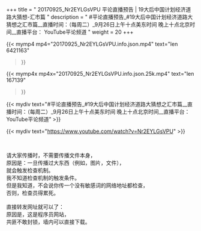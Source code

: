 +++
title = " 20170925_Nr2EYLGsVPU 平论直播预告 | 19大后中国计划经济道路大猜想-汇市篇 "
description = " #平论直播预告_#19大后中国计划经济道路大猜想之汇市篇__直播时间：（每周二）_9月26日上午十点美东时间     晚上十点北京时间__直播平台：     YouTube平论频道 "
weight = 20
+++

{{< mymp4 mp4="20170925_Nr2EYLGsVPU.info.json.mp4" 
text="len 6421163"
>}}

{{< mymp4x  mp4x="20170925_Nr2EYLGsVPU.info.json.25k.mp4"
text="len 167139"
>}}


{{< mydiv text="#平论直播预告_#19大后中国计划经济道路大猜想之汇市篇__直播时间：（每周二）_9月26日上午十点美东时间     晚上十点北京时间__直播平台：     YouTube平论频道" >}}
<br>

{{< mydiv text="https://www.youtube.com/watch?v=Nr2EYLGsVPU" >}}


<br>

请大家传播时，不需要传播文件本身，<br>
原因是：一旦传播过大东西（例如，图片，文件），<br>
就会触发检查机制。<br>
我不知道检查机制的触发条件。<br>
但是我知道，不会说你传一个没有敏感词的网络地址都检查，<br>
否则，检查员得累死。<br><br>
直接转发网址就可以了：<br>
原因是，这是程序员网站，<br>
共匪不敢封锁，墙内可以直接下载。



